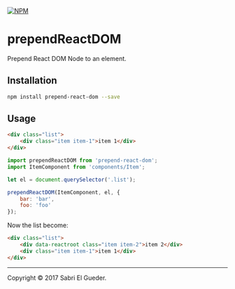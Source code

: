 [![NPM](https://nodei.co/npm/prepend-react-dom.png?downloads=true&downloadRank=true&stars=true)](https://nodei.co/npm/prepend-react-dom/)

# prependReactDOM

Prepend React DOM Node to an element.

## Installation

```bash
npm install prepend-react-dom --save
```

## Usage

```html
<div class="list">
	<div class="item item-1">item 1</div>
</div>
```

```js
import prependReactDOM from 'prepend-react-dom';
import ItemComponent from 'components/Item';

let el = document.querySelector('.list');

prependReactDOM(ItemComponent, el, {
	bar: 'bar',
	foo: 'foo'
});
```

Now the list become:

```html
<div class="list">
	<div data-reactroot class="item item-2">item 2</div>
	<div class="item item-1">item 1</div>
</div>
```

---

Copyright &copy; 2017 Sabri El Gueder.
